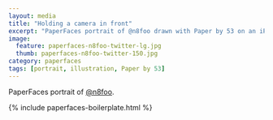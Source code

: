 ```yaml
---
layout: media
title: "Holding a camera in front"
excerpt: "PaperFaces portrait of @n8foo drawn with Paper by 53 on an iPad."
image: 
  feature: paperfaces-n8foo-twitter-lg.jpg
  thumb: paperfaces-n8foo-twitter-150.jpg
category: paperfaces
tags: [portrait, illustration, Paper by 53]
---
```


PaperFaces portrait of [@n8foo](http://twitter.com/n8foo).

{% include paperfaces-boilerplate.html %}